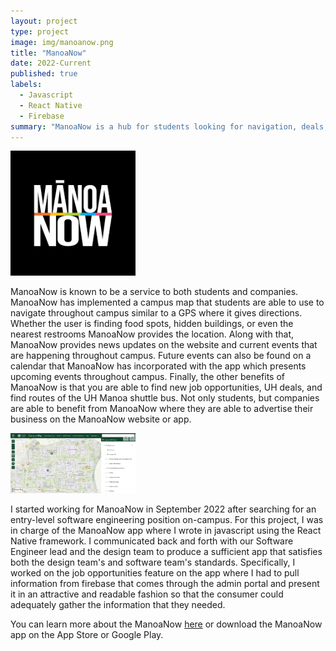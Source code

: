 ```yaml
---
layout: project
type: project
image: img/manoanow.png
title: "ManoaNow"
date: 2022-Current 
published: true
labels:
  - Javascript
  - React Native
  - Firebase
summary: "ManoaNow is a hub for students looking for navigation, deals, and opportunities throughout the University of Hawaii at Manoa campus."
---
```


<div class="text-center p-4">
  <img width="200px" src="../img/manoanow.png" class="img-thumbnail" >
</div>

ManoaNow is known to be a service to both students and companies. ManoaNow has implemented a campus map that students are able to use to navigate throughout campus similar to a GPS where it gives directions. Whether the user is finding food spots, hidden buildings, or even the nearest restrooms ManoaNow provides the location. Along with that, ManoaNow provides news updates on the website and current events that are happening throughout campus. Future events can also be found on a calendar that ManoaNow has incorporated with the app which presents upcoming events throughout campus. Finally, the other benefits of ManoaNow is that you are able to find new job opportunities, UH deals, and find routes of the UH Manoa shuttle bus. Not only students, but companies are able to benefit from ManoaNow where they are able to advertise their business on the ManoaNow website or app.

<div class="text-center p-4">
  <img width="200px" src="../img/campus_map.png" class="img-thumbnail" >
</div>

I started working for ManoaNow in September 2022 after searching for an entry-level software engineering position on-campus. For this project, I was in charge of the ManoaNow app where I wrote in javascript using the React Native framework. I communicated back and forth with our Software Engineer lead and the design team to produce a sufficient app that satisfies both the design team's and software team's standards. Specifically, I worked on the job opportunities feature on the app where I had to pull information from firebase that comes through the admin portal and present it in an attractive and readable fashion so that the consumer could adequately gather the information that they needed. 

You can learn more about the ManoaNow [here](https://www.manoanow.org/) or download the ManoaNow app on the App Store or Google Play.
